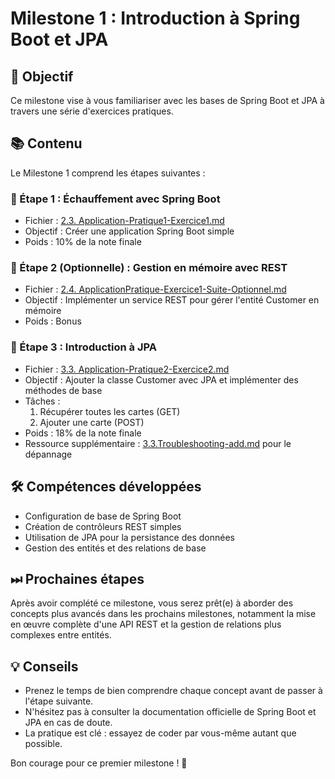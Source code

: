 # Milestone 1 : Introduction à Spring Boot et JPA

## 🎯 Objectif
Ce milestone vise à vous familiariser avec les bases de Spring Boot et JPA à travers une série d'exercices pratiques.

## 📚 Contenu
Le Milestone 1 comprend les étapes suivantes :

### 📌 Étape 1 : Échauffement avec Spring Boot
- Fichier : [2.3. Application-Pratique1-Exercice1.md](2.3.Application-Pratique1-Exercice1.md)
- Objectif : Créer une application Spring Boot simple
- Poids : 10% de la note finale

### 📌 Étape 2 (Optionnelle) : Gestion en mémoire avec REST
- Fichier : [2.4. ApplicationPratique-Exercice1-Suite-Optionnel.md](2.4.ApplicationPratique-Exercice1-Suite-Optionnel.md)
- Objectif : Implémenter un service REST pour gérer l'entité Customer en mémoire
- Poids : Bonus

### 📌 Étape 3 : Introduction à JPA
- Fichier : [3.3. Application-Pratique2-Exercice2.md](3.3.Application-Pratique2-Exercice2.md)
- Objectif : Ajouter la classe Customer avec JPA et implémenter des méthodes de base
- Tâches :
  1. Récupérer toutes les cartes (GET)
  2. Ajouter une carte (POST)
- Poids : 18% de la note finale
- Ressource supplémentaire : [3.3.Troubleshooting-add.md](3.3.Troubleshooting-add.md) pour le dépannage

## 🛠 Compétences développées
- Configuration de base de Spring Boot
- Création de contrôleurs REST simples
- Utilisation de JPA pour la persistance des données
- Gestion des entités et des relations de base

## ⏭ Prochaines étapes
Après avoir complété ce milestone, vous serez prêt(e) à aborder des concepts plus avancés dans les prochains milestones, notamment la mise en œuvre complète d'une API REST et la gestion de relations plus complexes entre entités.

## 💡 Conseils
- Prenez le temps de bien comprendre chaque concept avant de passer à l'étape suivante.
- N'hésitez pas à consulter la documentation officielle de Spring Boot et JPA en cas de doute.
- La pratique est clé : essayez de coder par vous-même autant que possible.

Bon courage pour ce premier milestone ! 🚀
